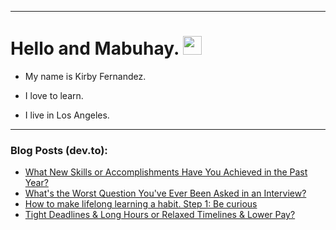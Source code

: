 
<img src="https://komarev.com/ghpvc/?username=kirbygit&style=flat-square&color=blue" alt=""/>

---
<h1>
  Hello and Mabuhay.
  <img src="https://media.giphy.com/media/hvRJCLFzcasrR4ia7z/giphy.gif" width="30px"/>
</h1>

- My name is Kirby Fernandez.

- I love to learn.

- I live in Los Angeles.

---

### Blog Posts (dev.to):
<!-- BLOG-POST-LIST:START -->
- [What New Skills or Accomplishments Have You Achieved in the Past Year?](https://dev.to/codenewbieteam/what-new-skills-or-accomplishments-have-you-achieved-in-the-past-year-3ph1)
- [What&#39;s the Worst Question You&#39;ve Ever Been Asked in an Interview?](https://dev.to/codenewbieteam/whats-the-worst-question-youve-ever-been-asked-in-an-interview-1891)
- [How to make lifelong learning a habit. Step 1: Be curious](https://dev.to/ben/how-to-make-lifelong-learning-a-habit-step-1-be-curious-d9i)
- [Tight Deadlines &amp; Long Hours or Relaxed Timelines &amp; Lower Pay?](https://dev.to/codenewbieteam/tight-deadlines-long-hours-or-relaxed-timelines-lower-pay-bdm)
<!-- BLOG-POST-LIST:END -->
